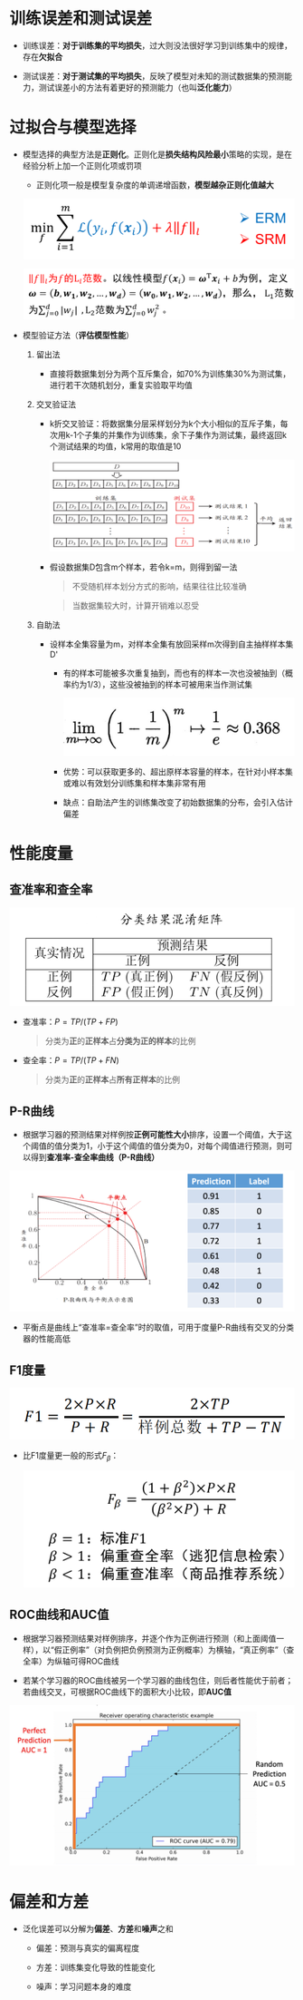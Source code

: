 # 训练误差和测试误差
* 训练误差：**对于训练集的平均损失**，过大则没法很好学习到训练集中的规律，存在**欠拟合**

* 测试误差：**对于测试集的平均损失**，反映了模型对未知的测试数据集的预测能力，测试误差小的方法有着更好的预测能力（也叫**泛化能力**）

# 过拟合与模型选择
* 模型选择的典型方法是**正则化**。正则化是**损失结构风险最小**策略的实现，是在经验分析上加一个正则化项或罚项
    * 正则化项一般是模型复杂度的单调递增函数，**模型越杂正则化值越大**

    ![Alt text](image-166.png)

    ![Alt text](image-170.png)   

* 模型验证方法（**评估模型性能**）
    1. 留出法
        * 直接将数据集划分为两个互斥集合，如70%为训练集30%为测试集，进行若干次随机划分，重复实验取平均值
        
    2. 交叉验证法
        * k折交叉验证：将数据集分层采样划分为k个大小相似的互斥子集，每次用k-1个子集的并集作为训练集，余下子集作为测试集，最终返回k个测试结果的均值，k常用的取值是10

            ![Alt text](image-171.png)

        * 假设数据集D包含m个样本，若令k=m，则得到留一法
            > 不受随机样本划分方式的影响，结果往往比较准确

            > 当数据集较大时，计算开销难以忍受
    
    3. 自助法
        * 设样本全集容量为m，对样本全集有放回采样m次得到自主抽样样本集D'

            * 有的样本可能被多次重复抽到，而也有的样本一次也没被抽到（概率约为1/3），这些没被抽到的样本可被用来当作测试集

                ![Alt text](image-172.png)

            * 优势：可以获取更多的、超出原样本容量的样本，在针对小样本集或难以有效划分训练集和样本集非常有用

            * 缺点：自助法产生的训练集改变了初始数据集的分布，会引入估计偏差

# 性能度量

## 查准率和查全率

![Alt text](image-90.png)

* 查准率：$P=TP/(TP+FP)$
    > 分类为**正**的**正样本**占**分类为正的样本**的比例

* 查全率：$P=TP/(TP+FN)$
    > 分类为**正**的**正样本**占**所有正样本**的比例

## P-R曲线
* 根据学习器的预测结果对样例按**正例可能性大小**排序，设置一个阈值，大于这个阈值的值分类为1，小于这个阈值的值分类为0，对每个阈值进行预测，则可以得到**查准率-查全率曲线（P-R曲线）**

![Alt text](image-211.png)

* 平衡点是曲线上“查准率=查全率”时的取值，可用于度量P-R曲线有交叉的分类器的性能高低

## F1度量

![Alt text](image-332.png)

* 比F1度量更一般的形式$F_β$：

    ![Alt text](image-213.png)

## ROC曲线和AUC值
* 根据学习器预测结果对样例排序，并逐个作为正例进行预测（和上面阈值一样），以“假正例率”（对负例把负例预测为正例概率）为横轴，“真正例率”（查全率）为纵轴可得ROC曲线

* 若某个学习器的ROC曲线被另一个学习器的曲线包住，则后者性能优于前者；若曲线交叉，可根据ROC曲线下的面积大小比较，即**AUC值**

![Alt text](image-214.png)

# 偏差和方差
* 泛化误差可以分解为**偏差**、**方差**和**噪声**之和
    * 偏差：预测与真实的偏离程度
    
    * 方差：训练集变化导致的性能变化

    * 噪声：学习问题本身的难度
    